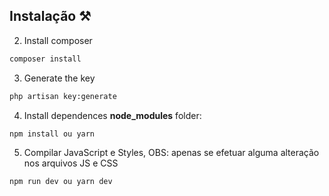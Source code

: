 ## Instalação ⚒️

2. Install composer

```bash
composer install
```

3. Generate the key

```bash
php artisan key:generate
```

4. Install dependences **node_modules** folder:

```bash
npm install ou yarn
```

5. Compilar JavaScript e Styles, OBS: apenas se efetuar alguma alteração nos arquivos JS e CSS

```bash
npm run dev ou yarn dev
```
